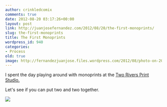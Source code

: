 ```yaml
---
author: crinkledcomix
comments: true
date: 2012-08-20 03:17:26+00:00
layout: post
link: http://juanjosefernandez.com/2012/08/20/the-first-monoprints/
slug: the-first-monoprints
title: The First Monoprints
wordpress_id: 940
categories:
- Process
old: true
image: http://fernandezjuanjose.files.wordpress.com/2012/08/photo-on-2012-08-19-at-23-081.jpg
---
```


I spent the day playing around with monoprints at the [Two Rivers Print Studio.](http://tworiversprintmaking.com/)
<!--more-->

Let's see if you can put two and two together.

[![](http://fernandezjuanjose.files.wordpress.com/2012/08/photo-on-2012-08-19-at-23-081.jpg)](http://fernandezjuanjose.files.wordpress.com/2012/08/photo-on-2012-08-19-at-23-081.jpg)
